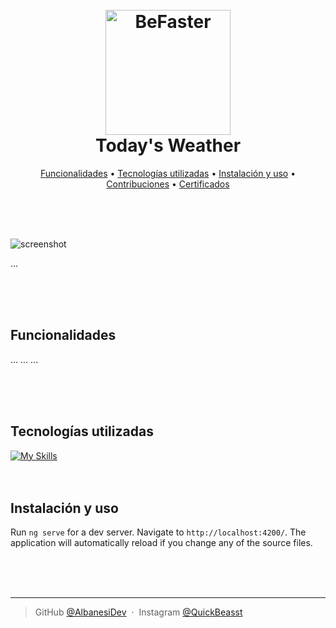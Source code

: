 
<h1 align="center">
  <br>
  <a href="http:/BeFasterOfficial.com"><img src="https://live.staticflickr.com/65535/53361255299_213f2c7731_o.png" alt="BeFaster" width="200"></a>
  <br>
  Today's Weather
  <br>
</h1>

<p align="center">
  <a href="#Funcionalidades">Funcionalidades</a> •
  <a href="#Tecnologías-utilizadas">Tecnologías utilizadas</a> •
  <a href="#Instalación-y-uso">Instalación y uso</a> •
  <a href="#Contribuciones">Contribuciones</a> •
  <a href="#Certificados">Certificados</a>
</p>

<br>
<br>
<br>

![screenshot](https://live.staticflickr.com/65535/53361354703_6e772a1588_o.png)

...

<br>
<br>
<br>

## Funcionalidades

... 
...
...

<br>
<br>
<br>

## Tecnologías utilizadas
[![My Skills](https://skillicons.dev/icons?i=angular,sass,ts,bootstrap,firebase)](https://skillicons.dev)
<br>
<br>
<br>

## Instalación y uso

Run `ng serve` for a dev server. Navigate to `http://localhost:4200/`. The application will automatically reload if you change any of the source files.

<br>
<br>
<br>

---

> GitHub [@AlbanesiDev](https://github.com/AlbanesiDev) &nbsp;&middot;&nbsp;
> Instagram [@QuickBeasst](https://instagram.com/quickbeasst)
